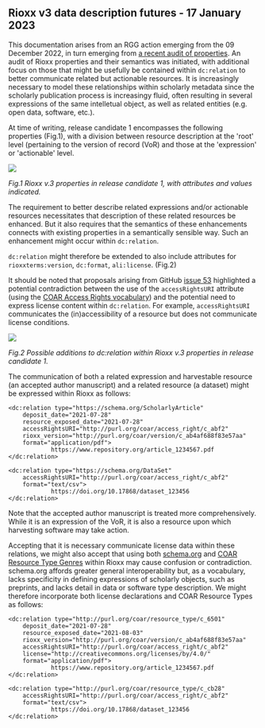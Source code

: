 ## Rioxx v3 data description futures - 17 January 2023

This documentation arises from an RGG action emerging from the 09 December 2022, in turn emerging from [a recent audit of properties](https://github.com/antleaf/rioxx/issues/53). An audit of Rioxx properties and their semantics was initiated, with additional focus on those that might be usefully be contained within `dc:relation` to better communicate related but actionable resources. It is increasingly necessary to model these relationships within scholarly metadata since the scholarly publication process is increasingy fluid, often resulting in several expressions of the same intelletual object, as well as related entities (e.g. open data, software, etc.).

At time of writing, release candidate 1 encompasses the following properties (Fig.1), with a division between resource description at the 'root' level (pertaining to the version of record (VoR) and those at the 'expression' or 'actionable' level.

![](/home/g3om4c/Documents/Git/rioxx%20development/Rioxx%20development/model/rioxx-model.jpg)

*Fig.1 Rioxx v.3 properties in release candidate 1, with attributes and values indicated.*

The requirement to better describe related expressions and/or actionable resources necessitates that description of these related resources be enhanced. But it also requires that the semantics of these enhancements connects with existing properties in a semantically sensible way. Such an enhancement might occur within `dc:relation`.

`dc:relation` might therefore be extended to also include attributes for `rioxxterms:version`, `dc:format`, `ali:license`. (Fig.2) 

It should be noted that proposals arising from GitHub [issue 53](https://github.com/antleaf/rioxx/issues/53) highlighted a potential contradiction between the use of the `accessRightsURI` attribute (using the [COAR Access Rights vocabulary](https://vocabularies.coar-repositories.org/access_rights/)) and the potential need to express license content within `dc:relation`. For example, `accessRightsURI` communicates the (in)accessibility of a resource but does not communicate license conditions.

![](/home/g3om4c/Documents/Git/rioxx%20development/Rioxx%20development/model/rioxx-model-possible.jpg)

*Fig.2 Possible additions to dc:relation within Rioxx v.3 properties in release candidate 1.*

The communication of both a related expression and harvestable resource (an accepted author manuscript) and a related resource (a dataset) might be expressed within Rioxx as follows:

```
<dc:relation type="https://schema.org/ScholarlyArticle" 
    deposit_date="2021-07-28" 
    resource_exposed_date="2021-07-28" 
    accessRightsURI="http://purl.org/coar/access_right/c_abf2" 
    rioxx_version="http://purl.org/coar/version/c_ab4af688f83e57aa" 
    format="application/pdf">
            https://www.repository.org/article_1234567.pdf
</dc:relation>

<dc:relation type="https://schema.org/DataSet" 
    accessRightsURI="http://purl.org/coar/access_right/c_abf2" 
    format="text/csv">
            https://doi.org/10.17868/dataset_123456
</dc:relation>

```

Note that the accepted author manuscript is treated more comprehensively. While it is an expression of the VoR, it is also a resource upon which harvesting software may take action.

Accepting that it is necessary communicate license data within these relations, we might also accept that using both [schema.org](https://schema.org/) and [COAR Resource Type Genres](https://vocabularies.coar-repositories.org/resource_types/) within Rioxx may cause confusion or contradiction. schema.org affords greater general interoperability but, as a vocabulary, lacks specificity in defining expressions of scholarly objects, such as preprints, and lacks detail in data or software type description. We might therefore incorporate both license declarations and COAR Resource Types as follows:

```
<dc:relation type="http://purl.org/coar/resource_type/c_6501" 
    deposit_date="2021-07-28" 
    resource_exposed_date="2021-08-03" 
    rioxx_version="http://purl.org/coar/version/c_ab4af688f83e57aa"
    accessRightsURI="http://purl.org/coar/access_right/c_abf2"
    license="http://creativecommons.org/licenses/by/4.0/"
    format="application/pdf">
            https://www.repository.org/article_1234567.pdf
</dc:relation>

<dc:relation type="http://purl.org/coar/resource_type/c_cb28" 
    accessRightsURI="http://purl.org/coar/access_right/c_abf2" 
    format="text/csv">
            https://doi.org/10.17868/dataset_123456
</dc:relation>

```

